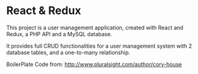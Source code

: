 # React &amp; Redux

This project is a user management application, created with React and Redux, a PHP API and a MySQL database.

It provides full CRUD functionalities for a user management system with 2 database tables, and a one-to-many relationship.

BoilerPlate Code from: http://www.pluralsight.com/author/cory-house
